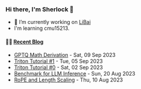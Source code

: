 ### Hi there, I'm Sherlock 👋

- 🔭 I’m currently working on [LiBai](https://github.com/Oneflow-Inc/libai)
- I'm learning cmu15213.

#### 🤹‍♀️ <a href="https://sherlock-dev.netlify.app/" target="_blank">Recent Blog</a>
<!-- blog starts -->
* [GPTQ Math Derivation](https://sherlock-dev.netlify.app/posts/gptq-math-derivation/) - Sat, 09 Sep 2023
* [Triton Tutorial #1](https://sherlock-dev.netlify.app/posts/triton-tutorial-1/) - Tue, 05 Sep 2023
* [Triton Tutorial #0](https://sherlock-dev.netlify.app/posts/triton-tutorial-0/) - Sat, 02 Sep 2023
* [Benchmark for LLM Inference](https://sherlock-dev.netlify.app/posts/benchmark-for-llm-inference/) - Sun, 20 Aug 2023
* [RoPE and Length Scaling](https://sherlock-dev.netlify.app/posts/rope-and-length-scaling/) - Thu, 10 Aug 2023
<!-- blog ends -->

<!--
**L1aoXingyu/L1aoXingyu** is a ✨ _special_ ✨ repository because its `README.md` (this file) appears on your GitHub profile.

Here are some ideas to get you started:

- 🔭 I’m currently working on ...
- 🌱 I’m currently learning ...
- 👯 I’m looking to collaborate on ...
- 🤔 I’m looking for help with ...
- 💬 Ask me about ...
- 📫 How to reach me: ...
- 😄 Pronouns: ...
- ⚡ Fun fact: ...
-->
